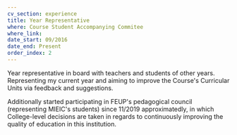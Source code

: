```yaml
---
cv_section: experience
title: Year Representative
where: Course Student Accompanying Commitee
where_link: 
date_start: 09/2016
date_end: Present
order_index: 2
---
```


Year representative in board with teachers and students of other years. Representing my current year and aiming to improve the Course's Curricular Units via feedback and suggestions.

Additionally started participating in FEUP's pedagogical council (representing MIEIC's students) since 11/2019 approximatedly, in which College-level decisions are taken in regards to continuously improving the quality of education in this institution.
